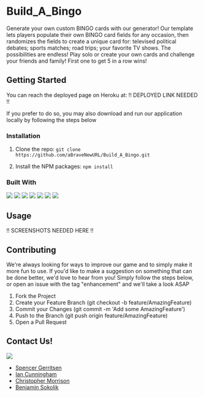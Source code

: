 # Build_A_Bingo

Generate your own custom BINGO cards with our generator! Our template lets players populate their own BINGO card fields for any occasion, then randomizes the fields to create a unique card for: televised political debates; sports matches; road trips; your favorite TV shows. 
The possibilities are endless! Play solo or create your own cards and challenge your friends and family! First one to get 5 in a row wins!


## Getting Started

You can reach the deployed page on Heroku at: !! DEPLOYED LINK NEEDED !!

If you prefer to do so, you may also download and run our application locally by following the steps below 

### Installation

1. Clone the repo:
`git clone https://github.com/aBraveNewURL/Build_A_Bingo.git`

2. Install the NPM packages:
`npm install`

### Built With

<img src="https://img.shields.io/badge/MongoDB-4EA94B?style=for-the-badge&logo=mongodb&logoColor=white"/>
<img src="https://img.shields.io/badge/React-20232A?style=for-the-badge&logo=react&logoColor=61DAFB"/>
<img src="https://img.shields.io/badge/GraphQl-E10098?style=for-the-badge&logo=graphql&logoColor=white"/>
<img src="https://img.shields.io/badge/Node.js-339933?style=for-the-badge&logo=nodedotjs&logoColor=white"/>
<img src="https://img.shields.io/badge/Express.js-000000?style=for-the-badge&logo=express&logoColor=white"/>
<img src="https://img.shields.io/badge/Tailwind_CSS-38B2AC?style=for-the-badge&logo=tailwind-css&logoColor=white"/>
<img src="https://img.shields.io/badge/-ApolloGraphQL-311C87?style=for-the-badge&logo=apollo-graphql">



## Usage
!! SCREENSHOTS NEEDED HERE !!

## Contributing
We're always looking for ways to improve our game and to simply make it more fun to use. If you'd like to make a suggestion on something that can be done better, we'd love to hear from you! Simply follow the steps below, or open an issue with the tag "enhancement" and we'll take a look ASAP

1. Fork the Project
2. Create your Feature Branch (git checkout -b feature/AmazingFeature)
3. Commit your Changes (git commit -m 'Add some AmazingFeature')
4. Push to the Branch (git push origin feature/AmazingFeature)
5. Open a Pull Request

## Contact Us!

<img src="https://img.shields.io/badge/GitHub-100000?style=for-the-badge&logo=github&logoColor=white"/>

* [Spencer Gerritsen](https://github.com/sppencerr)     
* [Ian Cunningham](https://github.com/icunningham7)     
* [Christopher Morrison](https://github.com/nookworth)     
* [Benjamin Sokolik](https://github.com/aBraveNewURL)
